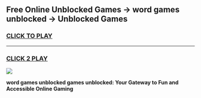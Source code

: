 
## Free Online Unblocked Games → word games unblocked → Unblocked Games
<h3>
<a href="https://premium.freeplayer.one?title=word_games_unblocked&ref=21F">CLICK TO PLAY</a></h3>
<hr>

<h3>
<a href="https://premium.freeplayer.one?title=word_games_unblocked&ref=21F">CLICK 2 PLAY</a>
  
</h3>

<a href="https://premium.freeplayer.one?title=word_games_unblocked&ref=21F/"><img src="https://clearcache.store/games.png"></a>


**word games unblocked games unblocked: Your Gateway to Fun and Accessible Online Gaming**

